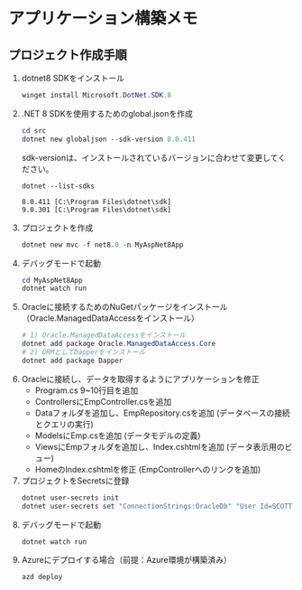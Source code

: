 # アプリケーション構築メモ

## プロジェクト作成手順

1. dotnet8 SDKをインストール
    ```powershell
    winget install Microsoft.DotNet.SDK.8
    ```
2. .NET 8 SDKを使用するためのglobal.jsonを作成
    ```powershell
    cd src
    dotnet new globaljson --sdk-version 8.0.411
    ```
    sdk-versionは、インストールされているバージョンに合わせて変更してください。
    ```
    dotnet --list-sdks
    ```
    ```
    8.0.411 [C:\Program Files\dotnet\sdk]
    9.0.301 [C:\Program Files\dotnet\sdk]
    ```
3. プロジェクトを作成
    ```powershell
    dotnet new mvc -f net8.0 -n MyAspNet8App
    ```
4. デバッグモードで起動
    ```powershell
    cd MyAspNet8App
    dotnet watch run 
    ```
5. Oracleに接続するためのNuGetパッケージをインストール（Oracle.ManagedDataAccessをインストール）
    ```powershell
    # 1) Oracle.ManagedDataAccessをインストール
    dotnet add package Oracle.ManagedDataAccess.Core
    # 2) ORMとしてDapperをインストール
    dotnet add package Dapper
    ```
6. Oracleに接続し、データを取得するようにアプリケーションを修正
    - Program.cs 9~10行目を追加
    - ControllersにEmpController.csを追加
    - Dataフォルダを追加し、EmpRepository.csを追加 (データベースの接続とクエリの実行)
    - ModelsにEmp.csを追加 (データモデルの定義)
    - ViewsにEmpフォルダを追加し、Index.cshtmlを追加 (データ表示用のビュー)
    - HomeのIndex.cshtmlを修正 (EmpControllerへのリンクを追加)
7. プロジェクトをSecretsに登録
    ```powershell
    dotnet user-secrets init
    dotnet user-secrets set "ConnectionStrings:OracleDb" "User Id=SCOTT;Password=tiger;Data Source=//localhost:1521/XEPDB1"
    ```
8. デバッグモードで起動
    ```powershell
    dotnet watch run 
    ```
9. Azureにデプロイする場合（前提：Azure環境が構築済み）
    ```
    azd deploy
    ```
